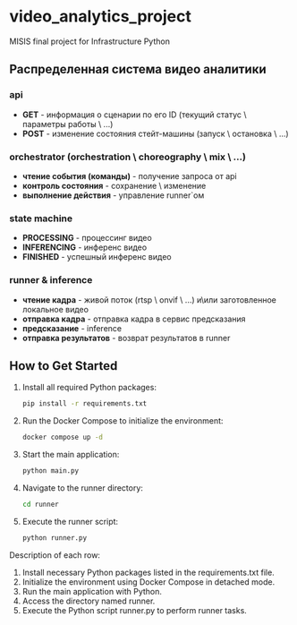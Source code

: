 # video_analytics_project
MISIS final project for Infrastructure Python

## Распределенная система видео аналитики

### api
- **GET** - информация о сценарии по его ID (текущий статус \ параметры работы \ ...)
- **POST** - изменение состояния стейт-машины (запуск \ остановка \ ...)

### orchestrator (orchestration \ choreography \ mix \ ...)
- **чтение события (команды)** - получение запроса от api
- **контроль состояния** - сохранение \ изменение
- **выполнение действия** - управление runner`ом

### state machine
- **PROCESSING** - процессинг видео
- **INFERENCING** - инференс видео
- **FINISHED** - успешный инференс видео

### runner & inference
- **чтение кадра** - живой поток (rtsp \ onvif \ ...) и\или заготовленное локальное видео
- **отправка кадра** - отправка кадра в сервис предсказания
- **предсказание** - inference
- **отправка результатов** - возврат результатов в runner

## How to Get Started

1. Install all required Python packages:
   ```bash
   pip install -r requirements.txt
   ```
2. Run the Docker Compose to initialize the environment:
   ```bash
   docker compose up -d
   ```
3. Start the main application:
   ```bash
   python main.py
   ```
4. Navigate to the runner directory:
   ```bash
   cd runner
   ```
5. Execute the runner script:
   ```bash
   python runner.py
   ```

Description of each row:
1. Install necessary Python packages listed in the requirements.txt file.
2. Initialize the environment using Docker Compose in detached mode.
3. Run the main application with Python.
4. Access the directory named runner.
5. Execute the Python script runner.py to perform runner tasks.